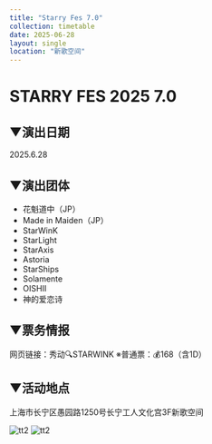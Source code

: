 ```yaml
---
title: "Starry Fes 7.0"
collection: timetable
date: 2025-06-28
layout: single
location: "新歌空间"
---
```


# STARRY FES 2025 7.0

## ▼演出日期
2025.6.28

## ▼演出团体
- 花魁道中（JP）
- Made in Maiden（JP）
- StarWinK
- StarLight
- StarAxis
- Astoria
- StarShips
- Solamente
- OISHII
- 神的爱恋诗

## ▼票务情报
网页链接：秀动🔍STARWINK
※普通票：💰168（含1D）

## ▼活动地点
上海市长宁区愚园路1250号长宁工人文化宫3F新歌空间 

![tt2](/timetable/2025/06/28/5.jpg) 
![tt2](/timetable/2025/06/28/6.jpg)  